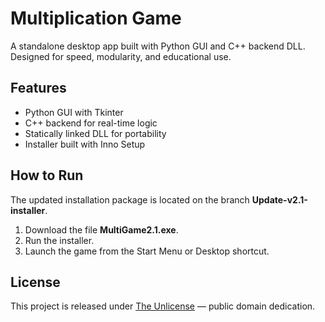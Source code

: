 # Multiplication Game

A standalone desktop app built with Python GUI and C++ backend DLL.  
Designed for speed, modularity, and educational use.

## Features
- Python GUI with Tkinter
- C++ backend for real-time logic
- Statically linked DLL for portability
- Installer built with Inno Setup

## How to Run
The updated installation package is located on the branch **Update-v2.1-installer**.

1. Download the file **MultiGame2.1.exe**.
2. Run the installer.
3. Launch the game from the Start Menu or Desktop shortcut.

## License

This project is released under [The Unlicense](LICENSE) — public domain dedication.
